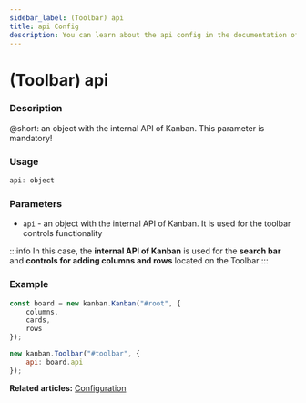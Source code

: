 ```yaml
---
sidebar_label: (Toolbar) api
title: api Config
description: You can learn about the api config in the documentation of the DHTMLX JavaScript Kanban library. Browse developer guides and API reference, try out code examples and live demos, and download a free 30-day evaluation version of DHTMLX Kanban.
---
```


# (Toolbar) api

### Description

@short: an object with the internal API of Kanban. This parameter is mandatory!

### Usage

~~~jsx {}
api: object
~~~

### Parameters

- `api` - an object with the internal API of Kanban. It is used for the toolbar controls functionality

:::info
In this case, the **internal API of Kanban** is used for the **search bar** and **controls for adding columns and rows** located on the Toolbar
:::

### Example

~~~jsx {8}
const board = new kanban.Kanban("#root", {
	columns,
	cards,
	rows
});

new kanban.Toolbar("#toolbar", {
	api: board.api
});
~~~

**Related articles:** [Configuration](../../../guides/configuration#toolbar)
